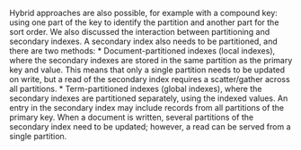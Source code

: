 Hybrid approaches are also possible, for example with a compound key: using one part of the key to
identify the partition and another part for the sort order. 
We also discussed the interaction between partitioning and secondary indexes. A secondary index also
needs to be partitioned, and there are two methods: *   Document-partitioned indexes (local indexes), where the
secondary indexes are stored in the same partition as the primary key and value. This means that
only a single partition needs to be updated on write, but a read of the secondary index requires a
scatter/gather across all partitions. *   Term-partitioned indexes (global indexes), where the secondary
indexes are partitioned separately, using the indexed values. An entry in the secondary index may
include records from all partitions of the primary key. When a document is written, several
partitions of the secondary index need to be updated; however, a read can be served from a single
partition.